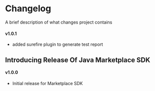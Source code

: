 # Changelog

A brief description of what changes project contains

#### v1.0.1

- added surefire plugin to generate test report

## Introducing Release Of Java Marketplace SDK

#### v1.0.0

- Initial release for Marketplace SDK